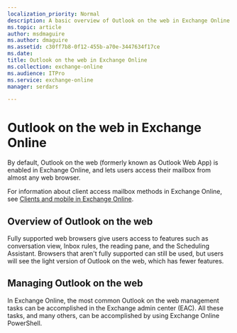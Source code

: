 ```yaml
---
localization_priority: Normal
description: A basic overview of Outlook on the web in Exchange Online.
ms.topic: article
author: msdmaguire
ms.author: dmaguire
ms.assetid: c30ff7b8-0f12-455b-a70e-3447634f17ce
ms.date: 
title: Outlook on the web in Exchange Online
ms.collection: exchange-online
ms.audience: ITPro
ms.service: exchange-online
manager: serdars

---
```


# Outlook on the web in Exchange Online

By default, Outlook on the web (formerly known as Outlook Web App) is enabled in Exchange Online, and lets users access their mailbox from almost any web browser.

 For information about client access mailbox methods in Exchange Online, see [Clients and mobile in Exchange Online](../../clients-and-mobile-in-exchange-online/clients-and-mobile-in-exchange-online.md).

## Overview of Outlook on the web

Fully supported web browsers give users access to features such as conversation view, Inbox rules, the reading pane, and the Scheduling Assistant. Browsers that aren't fully supported can still be used, but users will see the light version of Outlook on the web, which has fewer features.

## Managing Outlook on the web

In Exchange Online, the most common Outlook on the web management tasks can be accomplished in the Exchange admin center (EAC). All these tasks, and many others, can be accomplished by using Exchange Online PowerShell.

